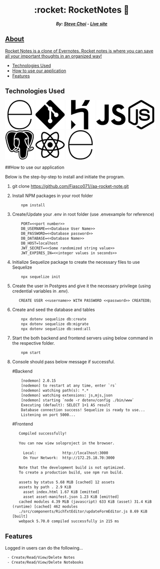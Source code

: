 <h1 align="center"> :rocket: RocketNotes 🚀 </h1>

<h5 align="center">  By: <a href="https://github.com/Fiasco071">Steve Choi</a> - <a href="https://rocket-note-app.herokuapp.com/"><i>Live site</i></h5>

<h2> About </h2>
Rocket Notes is a clone of Evernotes. Rocket notes is where you can save all your important thoughts in an organized way!

   - [Technologies Used](#tech)
   - [How to use our application](#howto)
   - [Features](#features)

<h2>Technologies Used</h2> <a name="tech"></a>
   
   ![alt text](https://github.com/Workshape/tech-icons/blob/master/icons/expressjs.svg)
   ![alt text](https://github.com/Workshape/tech-icons/blob/master/icons/git.svg)
   ![alt text](https://github.com/Workshape/tech-icons/blob/master/icons/heroku.svg)
   ![alt text](https://github.com/Workshape/tech-icons/blob/master/icons/javascript.svg)
   ![alt text](https://github.com/Workshape/tech-icons/blob/master/icons/nodejs.svg)
   ![alt text](https://github.com/Workshape/tech-icons/blob/master/icons/postgres.svg)
   ![alt text](https://github.com/Workshape/tech-icons/blob/master/icons/react.svg)
   ![alt text](https://github.com/Workshape/tech-icons/blob/master/icons/expressjs.svg)

   
##How to use our application <a name="howto"></a>
 
Below is the step-by-step to install and initiate the program.
  
  1. git clone https://github.com/Fiasco071//aa-rocket-note.git
  
  2. Install NPM packages in your root folder
  
             npm install
  3. Create/Update your .env in root folder (use .envexample for reference)
  
             PORT=<<port number>>
             DB_USERNAME=<<Database User Name>>
             DB_PASSWORD=<<Database password>>
             DB_DATABASE=<<Database Name>>
             DB_HOST=localhost
             JWT_SECRET=<<Some randomized string value>>
             JWT_EXPIRES_IN=<<integer values in seconds>>
   
  4. Initialize Sequelize package to create the necessary files to use Sequelize
            
             npx sequelize init
  
  5. Create the user in Postgres and give it the necessary privilege (using credential variables in .env).
  
            CREATE USER <<username>> WITH PASSWORD <<password>> CREATEDB;
  
  6. Create and seed the database and tables
  
             npx dotenv sequelize db:create
             npx dotenv sequelize db:migrate
             npx dotenv sequelize db:seed:all
  
  7. Start the both backend and frontend servers using below command in the respective folder.
  
             npm start
  
  8. Console should pass below message if successful.
   
      #Backend
  
             [nodemon] 2.0.15
             [nodemon] to restart at any time, enter `rs`
             [nodemon] watching path(s): *.*
             [nodemon] watching extensions: js,mjs,json
             [nodemon] starting `node -r dotenv/config ./bin/www`
             Executing (default): SELECT 1+1 AS result
             Database connection success! Sequelize is ready to use...
             Listening on port 5000...

  
      #Frontend
   
            Compiled successfully!

            You can now view soloproject in the browser.

              Local:            http://localhost:3000
              On Your Network:  http://172.25.18.70:3000

            Note that the development build is not optimized.
            To create a production build, use npm run build.

            assets by status 5.68 MiB [cached] 12 assets
            assets by path . 2.9 KiB
              asset index.html 1.67 KiB [emitted]
              asset asset-manifest.json 1.23 KiB [emitted]
            cached modules 4.39 MiB (javascript) 633 KiB (asset) 31.4 KiB (runtime) [cached] 462 modules
            ./src/components/RichTxtEditor/updateFormEditor.js 8.69 KiB [built]
            webpack 5.70.0 compiled successfully in 215 ms
   
   
   <h2> Features </h2> <a name="features"></a>
   
   Logged in users can do the following...
   
     - Create/Read/View/Delete Notes
     - Create/Read/View/Delete Notebooks
